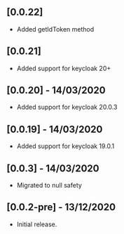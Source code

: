 ## [0.0.22]

- Added getIdToken method

## [0.0.21]

- Added support for keycloak 20+

## [0.0.20] - 14/03/2020

- Added support for keycloak 20.0.3

## [0.0.19] - 14/03/2020

- Added support for keycloak 19.0.1

## [0.0.3] - 14/03/2020

- Migrated to null safety

## [0.0.2-pre] - 13/12/2020

* Initial release.
